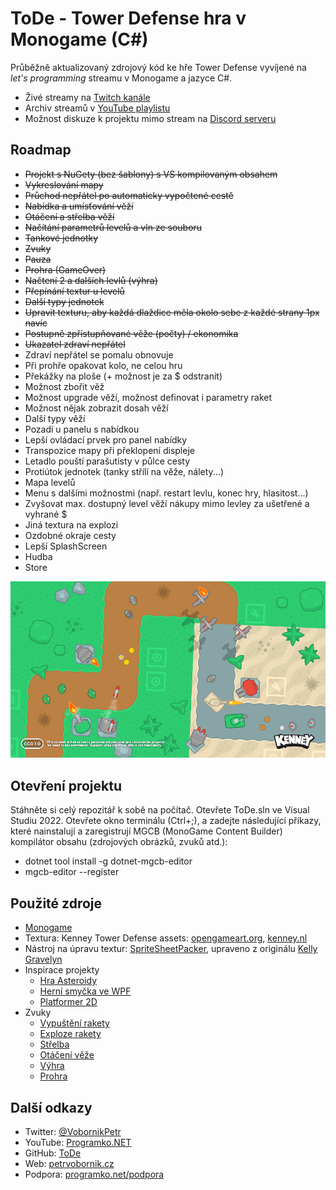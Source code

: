 ﻿# ToDe - Tower Defense hra v Monogame (C#)

Průběžně aktualizovaný zdrojový kód ke hře Tower Defense vyvíjené na _let's programming_ streamu v Monogame a jazyce C#.
* Živé streamy na [Twitch kanále](https://www.twitch.tv/petrvobornik)
* Archiv streamů v [YouTube playlistu](http://programko.net/tode/yt)
* Možnost diskuze k projektu mimo stream na [Discord serveru](http://programko.net/discord)

## Roadmap
* ~~Projekt s NuGety (bez šablony) s VS kompilovaným obsahem~~
* ~~Vykreslování mapy~~
* ~~Průchod nepřátel po automaticky vypočtené cestě~~
* ~~Nabídka a umísťování věží~~
* ~~Otáčení a střelba věží~~
* ~~Načítání parametrů levelů a vln ze souboru~~
* ~~Tankové jednotky~~
* ~~Zvuky~~
* ~~Pauza~~
* ~~Prohra (GameOver)~~
* ~~Načtení 2 a dalších levlů (výhra)~~
* ~~Přepínání textur u levelů~~
* ~~Další typy jednotek~~
* ~~Upravit texturu, aby každá dlaždice měla okolo sebe z každé strany 1px navíc~~
* ~~Postupně zpřístupňované věže (počty) / ekonomika~~
* ~~Ukazatel zdraví nepřátel~~
* Zdraví nepřátel se pomalu obnovuje
* Při prohře opakovat kolo, ne celou hru
* Překážky na ploše (+ možnost je za $ odstranit)
* Možnost zbořit věž
* Možnost upgrade věží, možnost definovat i parametry raket
* Možnost nějak zobrazit dosah věží
* Další typy věží
* Pozadí u panelu s nabídkou
* Lepší ovládací prvek pro panel nabídky
* Transpozice mapy při překlopení displeje
* Letadlo pouští parašutisty v půlce cesty
* Protiútok jednotek (tanky střílí na věže, nálety...)
* Mapa levelů
* Menu s dalšími možnostmi (např. restart levlu, konec hry, hlasitost...)
* Zvyšovat max. dostupný level věží nákupy mimo levley za ušetřené a vyhrané $
* Jiná textura na explozi
* Ozdobné okraje cesty
* Lepší SplashScreen
* Hudba
* Store


<p align="center">
<img src="https://github.com/PetrVobornik/ToDe/blob/main/Soubory/texture-sample.png?raw=true" alt="Ukázka použité textury" />
</p>


## Otevření projektu
Stáhněte si celý repozitář k sobě na počítač. Otevřete ToDe.sln ve Visual Studiu 2022. 
Otevřete okno terminálu (Ctrl+;), a zadejte následující příkazy, které nainstalují a zaregistrují MGCB (MonoGame Content Builder) kompilátor obsahu (zdrojových obrázků, zvuků atd.):
* dotnet tool install -g dotnet-mgcb-editor
* mgcb-editor --register


## Použité zdroje
* [Monogame](https://www.monogame.net)
* Textura: Kenney Tower Defense assets: [opengameart.org](https://opengameart.org/content/tower-defense-300-tilessprites), [kenney.nl](https://www.kenney.nl/assets/tower-defense-top-down)
* Nástroj na úpravu textur: [SpriteSheetPacker](https://github.com/PetrVobornik/SpriteSheetPacker), upraveno z originálu [Kelly Gravelyn](https://github.com/kellygravelyn/SpriteSheetPacker)
* Inspirace projekty
    * [Hra Asteroidy](https://github.com/PetrVobornik/prednasky/tree/master/Xamarin.Forms/09-Hra)
    * [Herní smyčka ve WPF](https://www.youtube.com/playlist?list=PLxTqV9i8bnb_jTFqFLAE2cnB6ec6u6N5T)
    * [Platformer 2D](https://github.com/MonoGame/MonoGame.Samples/tree/develop/Platformer2D/)
* Zvuky
    * [Vypuštění rakety](https://freesound.org/people/jorgerosa/sounds/458669/)
    * [Exploze rakety](https://freesound.org/people/derplayer/sounds/587194/)
    * [Střelba](https://freesound.org/people/timgormly/sounds/170167/)
    * [Otáčení věže](https://freesound.org/people/KieranKeegan/sounds/418881/)
    * [Výhra](https://freesound.org/people/LittleRobotSoundFactory/sounds/270402/)
    * [Prohra](https://freesound.org/people/LittleRobotSoundFactory/sounds/270466/)


## Další odkazy
* Twitter: [@VobornikPetr](https://twitter.com/VobornikPetr)
* YouTube: [Programko.NET](http://programko.net)
* GitHub: [ToDe](https://github.com/PetrVobornik/ToDe)
* Web: [petrvobornik.cz](https://www.petrvobornik.cz)
* Podpora: [programko.net/podpora](https://programko.net/podpora)